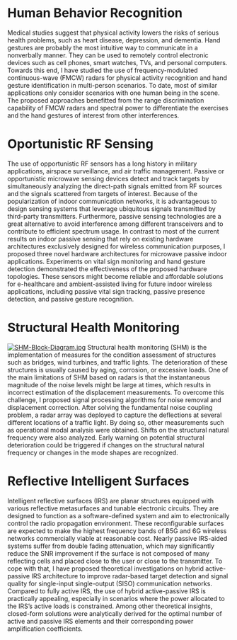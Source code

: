 # Human Behavior Recognition
  Medical studies suggest that physical activity lowers the risks of serious health problems, such as heart disease, depression, and dementia. Hand gestures are probably the most intuitive way to communicate in a nonverbally manner. They can be used to remotely control electronic devices such as cell phones, smart watches, TVs, and personal computers. Towards this end, I have studied the use of frequency-modulated continuous-wave (FMCW) radars for physical activity recognition and hand gesture identification in multi-person scenarios. To date, most of similar applications only consider scenarios with one human being in the scene. The proposed approaches benefitted from the range discrimination capability of FMCW radars and spectral power to differentiate the exercises and the hand gestures of interest from other interferences. 
  
# Oportunistic RF Sensing
  
  The use of opportunistic RF sensors has a long history in military applications, airspace surveillance, and air traffic management. Passive or opportunistic microwave sensing devices detect and track targets by simultaneously analyzing the direct-path signals emitted from RF sources and the signals scattered from targets of interest. Because of the popularization of indoor communication networks, it is advantageous to design sensing systems that leverage ubiquitous signals transmitted by third-party transmitters. Furthermore, passive sensing technologies are a great alternative to avoid interference among different transceivers and to contribute to efficient spectrum usage. In contrast to most of the current results on indoor passive sensing that rely on existing hardware architectures exclusively designed for wireless communication purposes, I proposed three novel hardware architectures for microwave passive indoor applications. Experiments on vital sign monitoring and hand gesture detection demonstrated the effectiveness of the proposed hardware topologies. These sensors might become reliable and affordable solutions for e-healthcare and ambient-assisted living for future indoor wireless applications, including passive vital sign tracking, passive presence detection, and passive gesture recognition.
  
# Structural Health Monitoring

[![SHM-Block-Diagram.jpg](https://i.postimg.cc/Px98BmTH/SHM-Block-Diagram.jpg)](https://postimg.cc/bD0JnSZV)
  Structural health monitoring (SHM) is the implementation of measures for the condition assessment of structures such as bridges, wind turbines, and traffic lights.  The deterioration of these structures is usually caused by aging, corrosion, or excessive loads. One of the main limitations of SHM based on radars is that the instantaneous magnitude of the noise levels might be large at times, which results in incorrect estimation of the displacement measurements. To overcome this challenge, I proposed signal processing algorithms for noise removal and displacement correction. After solving the fundamental noise coupling problem, a radar array was deployed to capture the deflections at several different locations of a traffic light. By doing so, other measurements such as operational modal analysis were obtained. Shifts on the structural natural frequency were also analyzed. Early warning on potential structural deterioration could be triggered if changes on the structural natural frequency or changes in the mode shapes are recognized.
  
# Reflective Intelligent Surfaces

  Intelligent reflective surfaces (IRS) are planar structures equipped with various reflective metasurfaces and tunable electronic circuits. They are designed to function as a software-defined system and aim to electronically control the radio propagation environment. These reconfigurable surfaces are expected to make the highest frequency bands of B5G and 6G wireless networks commercially viable at reasonable cost. Nearly passive IRS-aided systems suffer from double fading attenuation, which may significantly reduce the SNR improvement if the surface is not composed of many reflecting cells and placed close to the user or close to the transmitter. To cope with that, I have proposed theoretical investigations on hybrid active-passive IRS architecture to improve radar-based target detection and signal quality for single-input single-output (SISO) communication networks. Compared to fully active IRS, the use of hybrid active-passive IRS is practically appealing, especially in scenarios where the power allocated to the IRS’s active loads is constrained. Among other theoretical insights, closed-form solutions were analytically derived for the optimal number of active and passive IRS elements and their corresponding power amplification coefficients.

